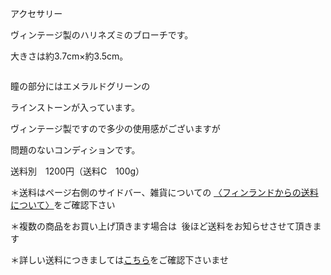 <link rel="stylesheet" type="text/css" href="/assets/css/styles.css">

アクセサリー

ヴィンテージ製のハリネズミのブローチです。

大きさは約3.7cm×約3.5cm。

<img alt="" src="http://blog.cnobi.jp/v1/blog/user/71e35865e9e62f3f9d70420d6124d2ab/1247439147"/>

瞳の部分にはエメラルドグリーンの

ラインストーンが入っています。

ヴィンテージ製ですので多少の使用感がございますが

問題のないコンディションです。

送料別　1200円（送料C　100g）

＊送料はページ右側のサイドバー、雑貨についての
[〈フィンランドからの送料について〉](https://dkzakka.github.io/2005/03/31/雑貨について.html)をご確認下さい

＊複数の商品をお買い上げ頂きます場合は 
後ほど送料をお知らせさせて頂きます

＊詳しい送料につきましては[こちら](http://dkzakka.blog.shinobi.jp/Entry/3385/)をご確認下さいませ